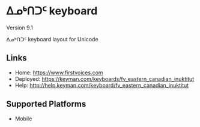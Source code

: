ᐃᓄᒃᑎᑐᑦ keyboard
======================

Version 9.1

ᐃᓄᒃᑎᑐᑦ keyboard layout for Unicode

Links
-----

 * Home:     <https://www.firstvoices.com>
 * Deployed: <https://keyman.com/keyboards/fv_eastern_canadian_inuktitut>
 * Help:     <http://help.keyman.com/keyboard/fv_eastern_canadian_inuktitut>
 
Supported Platforms
-------------------

 * Mobile
